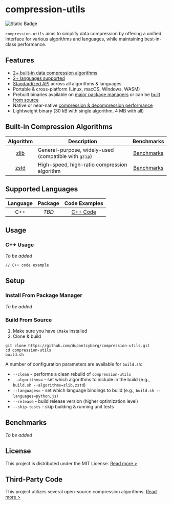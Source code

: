 # compression-utils

![Static Badge](https://img.shields.io/badge/Status-Under_Construction-red?style=flat)

`compression-utils` aims to simplify data compression by offering a unified interface for various algorithms and languages, while maintaining best-in-class performance. 

## Features

- [2+ built-in data compression algorithms](#built-in-compression-algorithms)
- [2+ languages supported](#supported-languages)
- [Standardized API](#usage) across all algorithms & languages
- Portable & cross-platform (Linux, macOS, Windows, WASM)
- Prebuilt binaries available on [major package managers](#supported-languages) or can be [built from source](#build-from-source)
- Native or near-native [compression & decompression performance](#Benchmarks)
- Lightweight binary (30 kB with single algorithm, 4 MB with all)

## Built-in Compression Algorithms

| Algorithm | Description | Benchmarks |
|:---:|---|:---:|
| [zlib](https://github.com/madler/zlib) | General-purpose, widely-used (compatible with `gzip`) | [Benchmarks](#benchmarks) |
| [zstd](https://github.com/facebook/zstd) | High-speed, high-ratio compression algorithm | [Benchmarks](#benchmarks) |

## Supported Languages

| Language | Package | Code Examples |
|:---:|:---:|:---:|
| C++ | _TBD_ | [C++ Code](#c-usage) |

## Usage

### C++ Usage

_To be added_

```
// C++ code example
```

## Setup

### Install From Package Manager

_To be added_

### Build From Source

1. Make sure you have `CMake` installed
2. Clone & build

```
git clone https://github.com/dupontcyborg/compression-utils.git
cd compression-utils
build.sh
```

A number of configuration parameters are available for `build.sh`:

- `--clean` - performs a clean rebuild of `compression-utils`
- `--algorithms=` - set which algorithms to include in the build (e.g., `build.sh --algorithms=zlib,zstd`)
- `--languages=` - set which language bindings to build (e.g., `build.sh --languages=python,js`)
- `--release` - build release version (higher optimization level)
- `--skip-tests` - skip building & running unit tests

## Benchmarks

_To be added_

## License

This project is distributed under the MIT License. [Read more >](LICENSE)

## Third-Party Code

This project utilizes several open-source compression algorithms. [Read more >](ACKNOWLEDGMENTS.md)